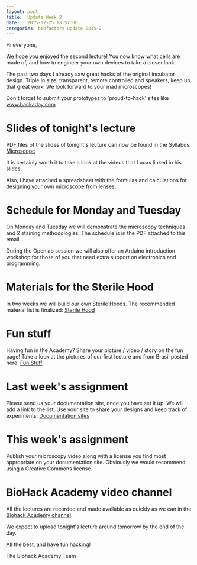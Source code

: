 ```yaml
---
layout: post
title:  Update Week 2
date:   2015-02-25 13:57:00
categories: biofactory update 2015-2
---
```


Hi everyone,

We hope you enjoyed the second lecture! You now know what cells are made of, and how to engineer your own devices to take a closer look.

The past two days I already saw great hacks of the original incubator design. Triple in size, transparent, remote controlled and speakers, keep up that great work! We look forward to your mad microscopes! 

Don't forget to submit your prototypes to 'proud-to-hack' sites like www.hackaday.com 

# Slides of tonight's lecture
PDF files of the slides of tonight's lecture can now be found in the Syllabus: 
[Microscope](http://biohackacademy.github.io/biofactory/class/2-microscope/)

It is certainly worth it to take a look at the videos that Lucas linked in his slides.

Also, I have attached a spreadsheet with the formulas and calculations for designing your own microscope from lenses.

# Schedule for Monday and Tuesday
On Monday and Tuesday we will demonstrate the microscopy techniques and 2 staining methodologies. The schedule is in the PDF attached to this email.

During the Openlab session we will also offer an Arduino introduction workshop for those of you that need extra support on electronics and programming.

# Materials for the Sterile Hood
In two weeks we will build our own Sterile Hoods. The recommended material list is finalized: [Sterile Hood](http://biohackacademy.github.io/biofactory/class/4-sterile-hood/)

# Fun stuff
Having fun in the Academy? Share your picture / video / story on the fun page! Take a look at the pictures of our first lecture and from Brasil posted here:
[Fun Stuff](http://biohackacademy.github.io/biofactory/participants/fun-stuff/)

# Last week's assignment
Please send us your documentation site, once you have set it up. We will add a link to the list. Use your site to share your designs and keep track of experiments:
[Documentation sites](http://biohackacademy.github.io/biofactory/participants/documentation/)

# This week's assignment
Publish your microscopy video along with a license you find most appropriate on your documentation site. Obviously we would recommend using a Creative Commons license.

# BioHack Academy video channel
All the lectures are recorded and made available as quickly as we can in the [Biohack Academy channel](https://vimeo.com/channels/880445).

We expect to upload tonight's lecture around tomorrow by the end of the day.

All the best, and have fun hacking!

The Biohack Academy Team